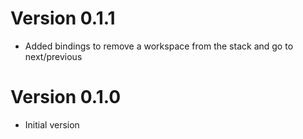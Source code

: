 # Version 0.1.1

* Added bindings to remove a workspace from the stack and go to next/previous

# Version 0.1.0

* Initial version
